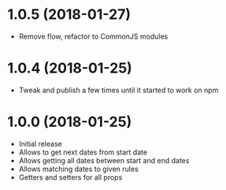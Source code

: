 # 1.0.5 (2018-01-27)
  - Remove flow, refactor to CommonJS modules
# 1.0.4 (2018-01-25)
  - Tweak and publish a few times until it started to work on npm
# 1.0.0 (2018-01-25)
  - Initial release
  - Allows to get next dates from start date
  - Allows getting all dates between start and end dates
  - Allows matching dates to given rules
  - Getters and setters for all props